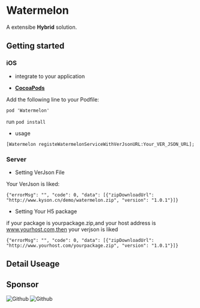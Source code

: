 # Watermelon

A extensibe **Hybrid**  solution.  

## Getting started

### iOS
* integrate to your application
- **[CocoaPods](https://cocoapods.org)**

Add the following line to your Podfile:
```
pod 'Watermelon'
```
run `pod install`
* usage

```objc
[Watermelon registeWatermelonServiceWithVerJsonURL:Your_VER_JSON_URL];
```



### Server


* Setting VerJson File

Your VerJson is liked:

```objc
{"errorMsg": "", "code": 0, "data": [{"zipDownloadUrl": "http://www.kyson.cn/demo/watermelon.zip", "version": "1.0.1"}]}
```

* Setting Your H5 package

if your package is yourpackage.zip,and your host address is www.yourhost.com,then your verjson is liked

```objc
{"errorMsg": "", "code": 0, "data": [{"zipDownloadUrl": "http://www.yourhost.com/yourpackage.zip", "version": "1.0.1"}]}
```


## Detail Useage


## Sponsor
![Github](http://outgtntjo.bkt.clouddn.com/alipay.jpg?imageView2/2/w/200)
![Github](http://outgtntjo.bkt.clouddn.com/wechatpay.jpg?imageView2/2/w/200/)
